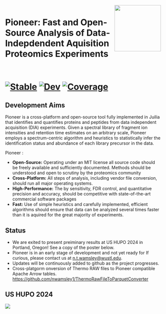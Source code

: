 
<img src="https://github.com/nwamsley1/Pioneer.jl/blob/main/figures/PIONEER_LOGO.jpg" align="right" width="150px"/>
<h1>Pioneer: Fast and Open-Source Analysis of Data-Indepdendent Aquisition Proteomics Experiments<br><br><h1>

  
[![Stable](https://img.shields.io/badge/docs-stable-blue.svg)](https://nwamsley1.github.io/Titus.jl/stable/)
[![Dev](https://img.shields.io/badge/docs-dev-blue.svg)](https://nwamsley1.github.io/Titus.jl/dev/)
[![Coverage](https://codecov.io/gh/nwamsley1/Titus.jl/branch/main/graph/badge.svg)](https://codecov.io/gh/nwamsley1/Titus.jl)
<!---
[![Build Status](https://github.com/nwamsley1/Titus.jl/actions/workflows/CI.yml/badge.svg?branch=main)](https://github.com/nwamsley1/Titus.jl/actions/workflows/CI.yml?query=branch%3Amain)
--->
##  Development Aims
  Pioneer is a cross-platform and open-source tool fully implemented 
in Juilia that identifies and quantifies proteins and peptides from data independent acquisition (DIA) experiments. Given a 
spectral library of fragment ion intensities and retention time estimates on an arbitrary scale, Pioneer employs a spectrum-centric 
algorithm and heuristics to statistically infer the identification status and abundance of each library precursor in the data.  

Pioneer :    
- **Open-Source:** Operating under an MIT license all source code should be freely available and sufficiently documented. Methods should be understood and open to scrutiny by the proteomics community
- **Cross-Platform:** All steps of analysis, including vendor file conversion, should run all major operating systems.  
- **High-Performance:** The by sensitivity, FDR control, and quantitative precision and accuracy, should be competitive with state-of-the-art commercial software packages
- **Fast:** Use of simple heuristics and carefully implemented, efficient algorithms should ensure that data can be analyzed several times faster than it is aquired for the great majority of experiments. 

## Status
- We are exited to present preiminary results at US HUPO 2024 in Portland, Oregon! See a copy of the poster below.
- Pioneer is in an early stage of development and not yet ready for If curious, please contact us at n.t.wamsley@wustl.edu.
- Updates will be continuously added to github as the project progresses.
- Cross-platgorm onversion of Thermo RAW files to Pioneer compatible Apache Arrow tables. https://github.com/nwamsley1/ThermoRawFileToParquetConverter

## US HUPO 2024
<img src="https://github.com/nwamsley1/Pioneer.jl/blob/main/figures/HUPO_POSTER_2024_FORFEDEX.jpg"/>
